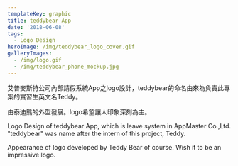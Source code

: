 ```yaml
---
templateKey: graphic
title: teddybear App
date: '2018-06-08'
tags:
  - Logo Design
heroImage: /img/teddybear_logo_cover.gif
galleryImages:
  - /img/logo.gif
  - /img/teddybear_phone_mockup.jpg
---
```

艾普麥斯特公司內部請假系統App之logo設計，teddybear的命名由來為負責此專案的實習生英文名Teddy。

由泰迪熊的外型發展。logo希望讓人印象深刻為主。

Logo Design of teddybear App, which is leave system in AppMaster Co.,Ltd. "teddybear" was name after the intern of this project, Teddy.

Appearance of logo developed by Teddy Bear of course. Wish it to be an impressive logo.
